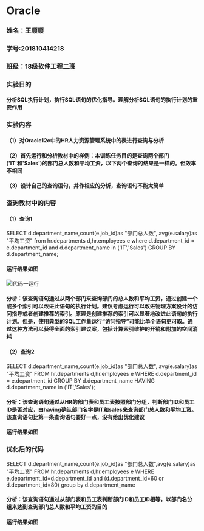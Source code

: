 # Oracle
### 姓名：王顺顺

### 学号:201810414218

### 班级：18级软件工程二班

### 实验目的

#### 分析SQL执行计划，执行SQL语句的优化指导。理解分析SQL语句的执行计划的重要作用

### 实验内容

#### （1）对Oracle12c中的HR人力资源管理系统中的表进行查询与分析

#### （2）首先运行和分析教材中的样例：本训练任务目的是查询两个部门('IT'和'Sales')的部门总人数和平均工资，以下两个查询的结果是一样的。但效率不相同

#### （3）设计自己的查询语句，并作相应的分析，查询语句不能太简单

### 查询教材中的内容

#### （1）查询1

SELECT d.department_name,count(e.job_id)as "部门总人数",
avg(e.salary)as "平均工资"
from hr.departments d,hr.employees e
where d.department_id = e.department_id
and d.department_name in ('IT','Sales')
GROUP BY d.department_name;

#### 运行结果如图

![代码一运行](./代码一运行.png)

#### 分析：该查询语句通过从两个部门来查询部门的总人数和平均工资，通过创建一个或多个索引可以改进此语句的执行计划。建议考虑运行可以改进物理方案设计的访问指导或者创建推荐的索引。原理是创建推荐的索引可以显著地改进此语句的执行计划。但是，使用典型的SQL工作量运行“访问指导”可能比单个语句更可取。通过这种方法可以获得全面的索引建议案，包括计算索引维护的开销和附加的空间消耗

#### （2）查询2

SELECT d.department_name,count(e.job_id)as "部门总人数",
avg(e.salary)as "平均工资"
FROM hr.departments d,hr.employees e
WHERE d.department_id = e.department_id
GROUP BY d.department_name
HAVING d.department_name in ('IT','Sales');

#### 分析：该查询语句通过从HR的部门表和员工表按照部门分组，判断部门ID和员工ID是否对应，由having确认部门名字是IT和sales来查询部门总人数和平均工资。该查询语句比第一条查询语句要好一点，没有给出优化建议

#### 运行结果如图

### 优化后的代码

SELECT d.department_name,count(e.job_id)as "部门总人数",avg(e.salary)as "平均工资"
FROM  hr.departments d,hr.employees e
WHERE e.department_id=d.department_id and (d.department_id=60 or  d.department_id=80) group by d.department_name

#### 分析：该查询语句通过从部门表和员工表判断部门ID和员工ID相等，以部门名分组来达到查询部门总人数和平均工资的目的

#### 运行结果如图
